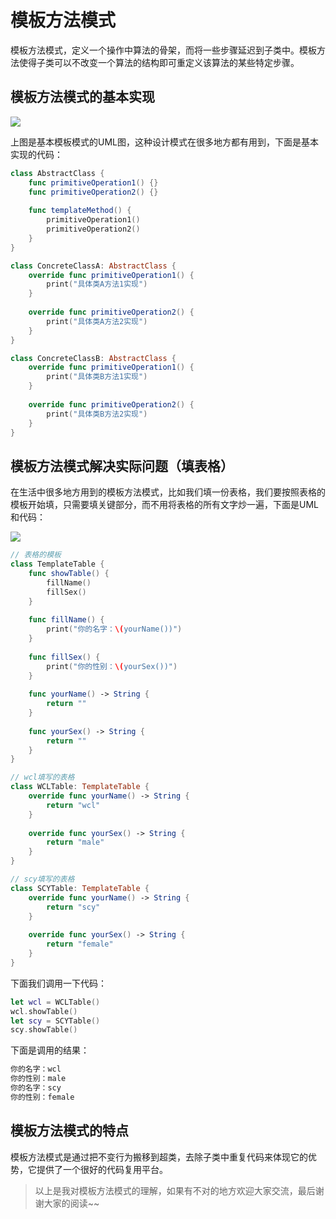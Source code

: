 # 模板方法模式

模板方法模式，定义一个操作中算法的骨架，而将一些步骤延迟到子类中。模板方法使得子类可以不改变一个算法的结构即可重定义该算法的某些特定步骤。

## 模板方法模式的基本实现

![](http://imwcl.oss-cn-shanghai.aliyuncs.com/blog/%E8%AE%BE%E8%AE%A1%E6%A8%A1%E5%BC%8F/%E6%A8%A1%E6%9D%BF%E6%96%B9%E6%B3%95%E6%A8%A1%E5%BC%8F/TemplateMethod.png)

上图是基本模板模式的UML图，这种设计模式在很多地方都有用到，下面是基本实现的代码：

```swift
class AbstractClass {
    func primitiveOperation1() {}
    func primitiveOperation2() {}
    
    func templateMethod() {
        primitiveOperation1()
        primitiveOperation2()
    }
}

class ConcreteClassA: AbstractClass {
    override func primitiveOperation1() {
        print("具体类A方法1实现")
    }
    
    override func primitiveOperation2() {
        print("具体类A方法2实现")
    }
}

class ConcreteClassB: AbstractClass {
    override func primitiveOperation1() {
        print("具体类B方法1实现")
    }
    
    override func primitiveOperation2() {
        print("具体类B方法2实现")
    }
}
```

## **模板方法模式解决实际问题（填表格）**

在生活中很多地方用到的模板方法模式，比如我们填一份表格，我们要按照表格的模板开始填，只需要填关键部分，而不用将表格的所有文字炒一遍，下面是UML和代码：

![](http://imwcl.oss-cn-shanghai.aliyuncs.com/blog/%E8%AE%BE%E8%AE%A1%E6%A8%A1%E5%BC%8F/%E6%A8%A1%E6%9D%BF%E6%96%B9%E6%B3%95%E6%A8%A1%E5%BC%8F/TemplateTable.png)

```swift
// 表格的模板
class TemplateTable {
    func showTable() {
        fillName()
        fillSex()
    }
    
    func fillName() {
        print("你的名字：\(yourName())")
    }
    
    func fillSex() {
        print("你的性别：\(yourSex())")
    }
    
    func yourName() -> String {
        return ""
    }
    
    func yourSex() -> String {
        return ""
    }
}

// wcl填写的表格
class WCLTable: TemplateTable {
    override func yourName() -> String {
        return "wcl"
    }
    
    override func yourSex() -> String {
        return "male"
    }
}

// scy填写的表格
class SCYTable: TemplateTable {
    override func yourName() -> String {
        return "scy"
    }
    
    override func yourSex() -> String {
        return "female"
    }
}
```

下面我们调用一下代码：

```swift
let wcl = WCLTable()
wcl.showTable()
let scy = SCYTable()
scy.showTable()
```

 下面是调用的结果：

```swift
你的名字：wcl
你的性别：male
你的名字：scy
你的性别：female
```

## 模板方法模式的特点

模板方法模式是通过把不变行为搬移到超类，去除子类中重复代码来体现它的优势，它提供了一个很好的代码复用平台。

> 以上是我对模板方法模式的理解，如果有不对的地方欢迎大家交流，最后谢谢大家的阅读~~